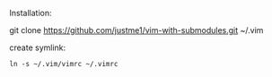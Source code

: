 Installation:

git clone  https://github.com/justme1/vim-with-submodules.git ~/.vim

create symlink:

    ln -s ~/.vim/vimrc ~/.vimrc
